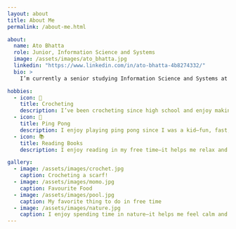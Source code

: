 ```yaml
---
layout: about
title: About Me
permalink: /about-me.html

about:
  name: Ato Bhatta
  role: Junior, Information Science and Systems
  image: /assets/images/ato_bhatta.jpg
  linkedin: "https://www.linkedin.com/in/ato-bhatta-4b8274332/"
  bio: >
    I’m currently a senior studying Information Science and Systems at Morgan State University in Baltimore, Maryland. I expect to graduate in 2026. My research explores the connection between technology and the human mind—how brain-computer interfaces and embedded systems can be used to improve interaction, assistive robotics, and real-time neural signal processing. When I’m not doing research, I enjoy working on side projects, learning new tech skills, and spending time with friends.

hobbies:
  - icon: 🧶
    title: Crocheting
    description: I’ve been crocheting since high school and enjoy making small gifts like hats for friends and family.
  - icon: 🏓
    title: Ping Pong
    description: I enjoy playing ping pong since I was a kid—fun, fast, and it helps me stay active.
  - icon: 📚
    title: Reading Books
    description: I enjoy reading in my free time—it helps me relax and learn new ideas.

gallery:
  - image: /assets/images/crochet.jpg
    caption: Crocheting a scarf!
  - image: /assets/images/momo.jpg
    caption: Favourite Food
  - image: /assets/images/pool.jpg
    caption: My favorite thing to do in free time
  - image: /assets/images/nature.jpg
    caption: I enjoy spending time in nature—it helps me feel calm and refreshed. 🌿
---
```

    

